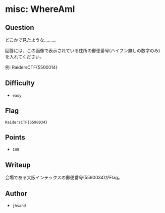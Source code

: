 # misc: WhereAmI
## Question

どこかで見たような……..。

回答には、この画像で表示されている住所の郵便番号(ハイフン無しの数字のみ)を入れてください。

例: RaidersCTF{5500014}

## Difficulty
- `easy`

## Flag
```
RaidersCTF{5590034}
```

## Points
- `100`

## Writeup
会場である大阪インテックスの郵便番号(5590034)がFlag。

## Author
- `jhsand`
